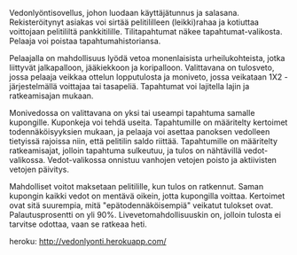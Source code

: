 Vedonlyöntisovellus, johon luodaan käyttäjätunnus ja salasana. Rekisteröitynyt asiakas voi sirtää pelitililleen (leikki)rahaa ja kotiuttaa voittojaan pelitililtä pankkitilille. Tilitapahtumat näkee tapahtumat-valikosta. Pelaaja voi poistaa tapahtumahistoriansa.

Pelaajalla on mahdollisuus lyödä vetoa monenlaisista urheilukohteista, jotka liittyvät jalkapalloon, jääkiekkoon ja koripalloon. Valittavana on tulosveto, jossa pelaaja veikkaa ottelun lopputulosta ja moniveto, jossa veikataan 1X2 -järjestelmällä voittajaa tai tasapeliä. Tapahtumat voi lajitella lajin ja ratkeamisajan mukaan.

Monivedossa on valittavana on yksi tai useampi tapahtuma samalle kupongille. Kuponkeja voi tehdä useita. Tapahtumille on määritelty kertoimet todennäköisyyksien mukaan, ja pelaaja voi asettaa panoksen vedolleen tietyissä rajoissa niin, että pelitilin saldo riittää. Tapahtumille on määritelty ratkeamisajat, jolloin tapahtuma sulkeutuu, ja tulos on nähtävillä vedot-valikossa. Vedot-valikossa onnistuu vanhojen vetojen poisto ja aktiivisten vetojen päivitys.

 Mahdolliset voitot maksetaan pelitilille, kun tulos on ratkennut. Saman kupongin kaikki vedot on mentävä oikein, jotta kupongilla voittaa. Kertoimet ovat sitä suurempia, mitä "epätodennäköisempiä" veikatut tulokset ovat.  Palautusprosentti on yli 90%. Livevetomahdollisuuskin on, jolloin tulosta ei tarvitse odottaa, vaan se ratkeaa heti.

heroku: http://vedonlyonti.herokuapp.com/
